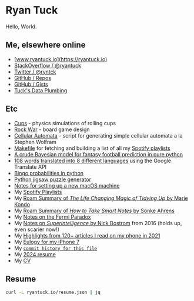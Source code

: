 # Ryan Tuck

Hello, World.

## Me, elsewhere online

- [www.ryantuck.io](https://ryantuck.io)
- [StackOverflow / @ryantuck](https://stackoverflow.com/users/1700270/ryantuck)
- [Twitter / @ryntck](https://twitter.com/ryntck)
- [GitHub / Repos](https://github.com/ryantuck?tab=repositories)
- [GitHub / Gists](https://gist.github.com/ryantuck)
- [Tuck's Data Plumbing](http://tucksdataplumbing.com)

## Etc

- [Cups](https://github.com/ryantuck/cups) - physics simulations of rolling cups
- [Rock War](https://github.com/ryantuck/rock-war) - board game design
- [Cellular Automata](https://github.com/ryantuck/cellular-automata) - script for generating simple cellular automata a la Stephen Wolfram
- [Makefile](https://github.com/ryantuck/ryantuck.github.io/blob/master/spotify/Makefile) for fetching and building a list of all my [Spotify playlists](https://ryantuck.io/spotify/playlists.html)
- [A crude Bayesian model for fantasy football prediction in pure python](https://github.com/ryantuck/lombardi/blob/master/bayes_qb_tds.ipynb)
- [108 words translated into 8 different languages](https://github.com/ryantuck/translate-words/blob/master/output.csv) using the Google Translate API
- [Bingo probabilities in python](https://github.com/ryantuck/bingo/blob/master/scratch.ipynb)
- [Python jigsaw puzzle generator](https://github.com/ryantuck/puzz)
- [Notes for setting up a new macOS machine](https://gist.github.com/ryantuck/73b8df1b2aa728af01bc47ac364a205a)
- My [Spotify Playlists](playlists.md)
- My [Roam Summary of _The Life Changing Magic of Tidying Up_ by Marie Kondo](https://roamresearch.com/#/app/tuck/page/3TcMmIyPF)
- My [Roam Summary of _How to Take Smart Notes_ by Sönke Ahrens](https://roamresearch.com/#/app/tuck/page/yy7oqb4so)
- My [Notes on the Fermi Paradox](https://gist.github.com/ryantuck/a82d7344619644f61978d4eba7ce7c8b)
- My [Notes on _Superintelligence_ by Nick Bostrom](https://gist.github.com/ryantuck/a6b4b0303eddb3bd250ee97f2bde7f9d) from 2016 (holds up, even scarier now!)
- My [Highlights from 120+ articles I read on my phone in 2021](https://roamresearch.com/#/app/tuck/page/nk6SpiSVo)
- My [Eulogy for my iPhone 7](https://roamresearch.com/#/app/tuck/page/zlTpqAgmh)
- My [`commit history for this file`](https://github.com/ryantuck/ryantuck/commits/master/README.md)
- My [2024 resume](https://ryantuck.io/resume)
- My [CV](cv.md)

## Resume

```sh
curl -L ryantuck.io/resume.json | jq
```
